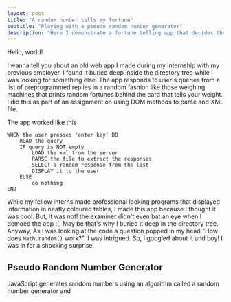 ```yaml
---
layout: post
title: "A random number tells my fortune"
subtitle: "Playing with a pseudo random number generator"
description: "Here I demonstrate a fortune telling app that decides the fortune of the user based on a random number generated by a pseudo random number generator"
---
```

Hello, world!

I wanna tell you about an old web app I made during my internship with my previous employer. I found it buried deep inside the directory tree while I was looking for something else. The app responds to user's queries from a list of preprogrammed replies in a random fashion like those weighing machines that prints random fortunes behind the card that tells your weight. I did this as part of an assignment on using DOM methods to parse and XML file.

The app worked like this

```PseudoCode
WHEN the user presses 'enter key' DO
    READ the query
    IF query is NOT empty
        LOAD the xml from the server
        PARSE the file to extract the responses
        SELECT a random response from the list
        DISPLAY it to the user
    ELSE
        do nothing
END
```

While my fellow interns made professional looking programs that displayed information in neatly coloured tables, I made this app because I thought it was cool. But, it was not! the examiner didn't even bat an eye when I demoed the app :(. May be that's why I buried it deep in the directory tree. Anyway, As I was looking at the code a question popped in my head "How does `Math.random()` work?". I was intrigued. So, I googled about it and boy! I was in for a shocking surprise.

## Pseudo Random Number Generator

JavaScript generates random numbers using an algorithm called a random number generator and 